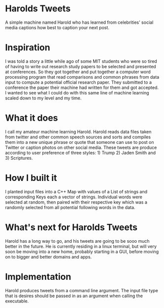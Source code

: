 # Harolds Tweets
A simple machine named Harold who has learned from celebrities' social media captions how best to caption your next post.

# Inspiration
I was told a story a little while ago of some MIT students who were so tired of having to write out research study papers to be selected and presented at conferences. So they got together and put together a computer word processing program that read comparisons and common phrases from data input to compute a potential official research paper. They submitted to a conference the paper their machine had written for them and got accepted. I wanted to see what I could do with this same line of machine learning scaled down to my level and my time.

# What it does
I call my amateur machine learning Harold. Harold reads data files taken from twitter and other common speech sources and sorts and compiles them into a new unique phrase or quote that someone can use to post on Twitter or caption photos on other social media. These tweets are produce according to user preference of three styles: 1) Trump 2) Jaden Smith and 3) Scriptures.

# How I built it
I planted input files into a C++ Map with values of a List of strings and corresponding Keys each a vector of strings. Individual words were selected at random, then paired with their respective key which was a randomly selected from all potential following words in the data.

# What's next for Harolds Tweets
Harold has a long way to go, and his tweets are going to be sooo much better in the future. He is currently residing in a linux terminal, but will very soon be moving into a new home, probably starting in a GUI, before moving on to bigger and better domains and apps.

# Implementation
Harold produces tweets from a command line argument. The input file type that is desires should be passed in as an argument when calling the executable.
